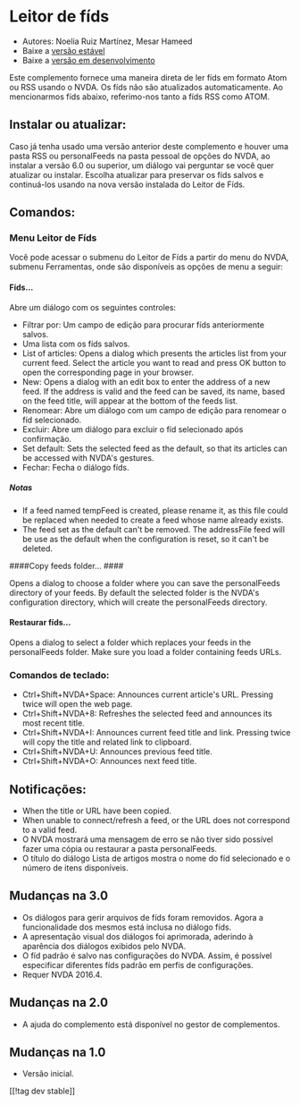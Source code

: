 # Leitor de fíds #

* Autores: Noelia Ruiz Martínez, Mesar Hameed
* Baixe a [versão estável][1]
* Baixe a [versão em desenvolvimento][2]

Este complemento fornece uma maneira direta de ler fíds em formato Atom ou
RSS usando o NVDA. Os fíds não são atualizados automaticamente.  Ao
mencionarmos fíds abaixo, referimo-nos tanto a fíds RSS como ATOM.

## Instalar ou atualizar: ##

Caso já tenha usado uma versão anterior deste complemento e houver uma pasta
RSS ou personalFeeds na pasta pessoal de opções do NVDA, ao instalar a
versão 6.0 ou superior, um diálogo vai perguntar se você quer atualizar ou
instalar.  Escolha atualizar para preservar os fíds salvos e continuá-los
usando na nova versão instalada do Leitor de Fíds.

## Comandos: ##

### Menu Leitor de Fíds ###

Você pode acessar o submenu do Leitor de Fíds a partir do menu do NVDA,
submenu Ferramentas, onde são disponíveis as opções de menu a seguir:

#### Fíds... ####

Abre um diálogo com os seguintes controles:

* Filtrar por: Um campo de edição para procurar fíds anteriormente salvos.
* Uma lista com os fíds salvos.
* List of articles: Opens a dialog which presents the articles list from
  your current feed. Select the article you want to read and press OK button
  to open the corresponding page in your browser.
* New: Opens a dialog with an edit box to enter the address of a new
  feed. If the address is valid and the feed can be saved, its name, based
  on the feed title, will appear at the bottom of the feeds list.
* Renomear: Abre um diálogo com um campo de edição para renomear o fíd
  selecionado.
* Excluir: Abre um diálogo para excluir o fíd selecionado após confirmação.
* Set default: Sets the selected feed as the default, so that its articles
  can be accessed with NVDA's gestures.
* Fechar: Fecha o diálogo fíds.

##### Notas #####

* If a feed named tempFeed is created, please rename it, as this file could
  be replaced when needed to create a feed whose name already exists.
* The feed set as the default can't be removed. The addressFile feed will be
  use as the default when the configuration is reset, so it can't be
  deleted.

####Copy feeds folder... ####

Opens a dialog to choose a folder where you can save the personalFeeds
directory of your feeds. By default the selected folder is the NVDA's
configuration directory, which will create the personalFeeds directory.

#### Restaurar fíds... ####

Opens a dialog to select a folder which replaces your feeds in the
personalFeeds folder. Make sure you load a folder containing feeds URLs.

### Comandos de teclado: ###

* Ctrl+Shift+NVDA+Space: Announces current article's URL. Pressing twice
  will open the web page.
* Ctrl+Shift+NVDA+8: Refreshes the selected feed and announces its most
  recent title.
* Ctrl+Shift+NVDA+I: Announces current feed title and link. Pressing twice
  will copy the title and related link to clipboard.
* Ctrl+Shift+NVDA+U: Announces previous feed title.
* Ctrl+Shift+NVDA+O: Announces next feed title.

## Notificações: ##

* When the title or URL have been copied.
* When unable to connect/refresh a feed, or the URL does not correspond to a
  valid feed.
* O NVDA mostrará uma mensagem de erro se não tiver sido possível fazer uma
  cópia ou restaurar a pasta personalFeeds.
* O título do diálogo Lista de artigos mostra o nome do fíd selecionado e o
  número de itens disponíveis.


## Mudanças na 3.0 ##

* Os diálogos para gerir arquivos de fíds foram removidos. Agora a
  funcionalidade dos mesmos está inclusa no diálogo fíds.
* A apresentação visual dos diálogos foi aprimorada, aderindo à aparência
  dos diálogos exibidos pelo NVDA.
* O fíd padrão é salvo nas configurações do NVDA. Assim, é possível
  especificar diferentes fíds padrão em perfis de configurações.
* Requer NVDA 2016.4.


## Mudanças na 2.0 ##

* A ajuda do complemento está disponível no gestor de complementos.

## Mudanças na 1.0 ##

* Versão inicial.

[[!tag dev stable]]

[1]: https://addons.nvda-project.org/files/get.php?file=rf

[2]: https://addons.nvda-project.org/files/get.php?file=rf-dev
